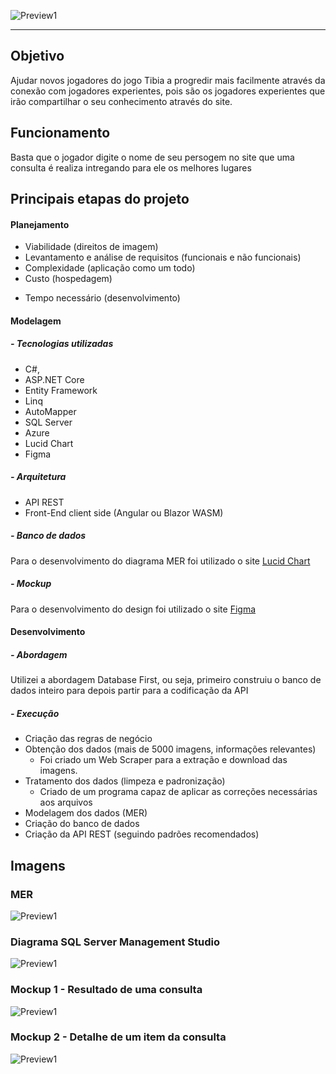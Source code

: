 ![Preview1](./GitHubUtils/imgs/logo_grande.png)  

- - - -

## Objetivo

Ajudar novos jogadores do jogo Tibia a progredir mais facilmente através da conexão com jogadores experientes, pois são os jogadores experientes que irão compartilhar o seu conhecimento através do site.
 
## Funcionamento
Basta que o jogador digite o nome de seu persogem no site que uma consulta é realiza intregando para ele os melhores lugares

## Principais etapas do projeto  

#### Planejamento

- Viabilidade (direitos de imagem)
- Levantamento e análise de requisitos (funcionais e não funcionais)
- Complexidade (aplicação como um todo)
- Custo (hospedagem)
* Tempo necessário (desenvolvimento)


#### Modelagem
##### - Tecnologias utilizadas
- C#,
- ASP.NET Core
- Entity Framework
- Linq
- AutoMapper
- SQL Server
- Azure
- Lucid Chart
- Figma

##### - Arquitetura
- API REST
- Front-End client side (Angular ou Blazor WASM)


##### - Banco de dados
Para o desenvolvimento do diagrama MER foi utilizado o site [Lucid Chart](https://www.lucidchart.com/ "Lucid Chart")

##### - Mockup
Para o desenvolvimento do design foi utilizado o site [Figma](http://https://www.figma.com/ "Figma")


#### Desenvolvimento
##### - Abordagem
Utilizei a abordagem Database First, ou seja, primeiro construiu o banco de dados inteiro para depois partir para a codificação da API

##### - Execução
- Criação das regras de negócio
- Obtenção dos dados (mais de 5000 imagens, informações relevantes) 
  - Foi criado um Web Scraper para a extração e download das imagens.
- Tratamento dos dados (limpeza e padronização)
  - Criado de um programa capaz de aplicar as correções necessárias aos arquivos
- Modelagem dos dados (MER)
- Criação do banco de dados
- Criação da API REST (seguindo padrões recomendados)


## Imagens

### MER
![Preview1](./GitHubUtils/imgs/erd_lucid.png)

### Diagrama SQL Server Management Studio
![Preview1](./GitHubUtils/imgs/erd_db.png)  

### Mockup 1 - Resultado de uma consulta
![Preview1](./GitHubUtils/imgs/search_result.png)  

### Mockup 2 - Detalhe de um item da consulta
![Preview1](./GitHubUtils/imgs/hunt_detail.png)  


